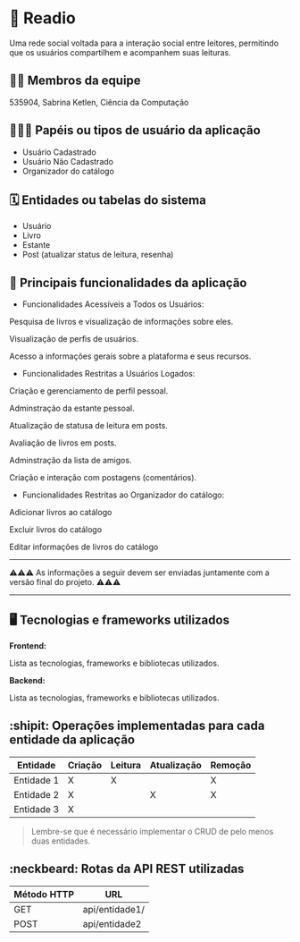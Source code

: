 # :checkered_flag: Readio

Uma rede social voltada para a interação social entre leitores, permitindo que os usuários compartilhem e acompanhem suas leituras. 

## :technologist: Membros da equipe

535904, Sabrina Ketlen, Ciência da Computação

## :people_holding_hands: Papéis ou tipos de usuário da aplicação

- Usuário Cadastrado
- Usuário Não Cadastrado
- Organizador do catálogo

## :spiral_calendar: Entidades ou tabelas do sistema

- Usuário
- Livro
- Estante 
- Post (atualizar status de leitura, resenha)

## :triangular_flag_on_post:	 Principais funcionalidades da aplicação

- Funcionalidades Acessíveis a Todos os Usuários:

Pesquisa de livros e visualização de informações sobre eles.

Visualização de perfis de usuários.

Acesso a informações gerais sobre a plataforma e seus recursos.

- Funcionalidades Restritas a Usuários Logados:

Criação e gerenciamento de perfil pessoal.

Adminstração da estante pessoal.

Atualização de statusa de leitura em posts.

Avaliação de livros em posts.

Adminstração da lista de amigos.

Criação e interação com postagens (comentários).

- Funcionalidades Restritas ao Organizador do catálogo:

Adicionar livros ao catálogo

Excluir livros do catálogo

Editar informações de livros do catálogo

----

:warning::warning::warning: As informações a seguir devem ser enviadas juntamente com a versão final do projeto. :warning::warning::warning:


----

## :desktop_computer: Tecnologias e frameworks utilizados

**Frontend:**

Lista as tecnologias, frameworks e bibliotecas utilizados.

**Backend:**

Lista as tecnologias, frameworks e bibliotecas utilizados.


## :shipit: Operações implementadas para cada entidade da aplicação


| Entidade| Criação | Leitura | Atualização | Remoção |
| --- | --- | --- | --- | --- |
| Entidade 1 | X |  X  |  | X |
| Entidade 2 | X |    |  X | X |
| Entidade 3 | X |    |  |  |

> Lembre-se que é necessário implementar o CRUD de pelo menos duas entidades.

## :neckbeard: Rotas da API REST utilizadas

| Método HTTP | URL |
| --- | --- |
| GET | api/entidade1/|
| POST | api/entidade2 |
